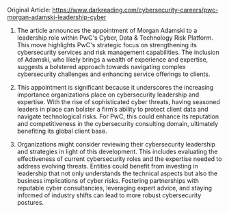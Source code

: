 Original Article: https://www.darkreading.com/cybersecurity-careers/pwc-morgan-adamski-leadership-cyber

1) The article announces the appointment of Morgan Adamski to a leadership role within PwC's Cyber, Data & Technology Risk Platform. This move highlights PwC's strategic focus on strengthening its cybersecurity services and risk management capabilities. The inclusion of Adamski, who likely brings a wealth of experience and expertise, suggests a bolstered approach towards navigating complex cybersecurity challenges and enhancing service offerings to clients.

2) This appointment is significant because it underscores the increasing importance organizations place on cybersecurity leadership and expertise. With the rise of sophisticated cyber threats, having seasoned leaders in place can bolster a firm’s ability to protect client data and navigate technological risks. For PwC, this could enhance its reputation and competitiveness in the cybersecurity consulting domain, ultimately benefiting its global client base.

3) Organizations might consider reviewing their cybersecurity leadership and strategies in light of this development. This includes evaluating the effectiveness of current cybersecurity roles and the expertise needed to address evolving threats. Entities could benefit from investing in leadership that not only understands the technical aspects but also the business implications of cyber risks. Fostering partnerships with reputable cyber consultancies, leveraging expert advice, and staying informed of industry shifts can lead to more robust cybersecurity postures.